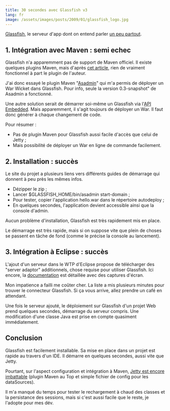 ```yaml
---
title: 30 secondes avec Glassfish v3
lang: fr
image: /assets/images/posts/2009/01/glassfish_logo.jpg
---
```


[Glassfish](https://glassfish.dev.java.net/), le serveur d'app dont on entend parler [un peu partout](http://www.touilleur-express.fr/2009/01/14/compte-rendu-de-la-soiree-du-paris-jug-sur-jee6-et-glassfish/).

## 1. Intégration avec Maven : semi echec

Glassfish n'a apparemment pas de support de Maven officiel. Il existe quelques plugins Maven, mais d'après [cet article](http://eskatos.wordpress.com/2008/03/28/maven-plugins-for-glassfish-ecosystem/), rien de vraiment fonctionnel à part le plugin de l'auteur.

J'ai donc essayé le plugin Maven "[Asadmin](http://code.google.com/p/asadmin-maven-plugin/)" qui m'a permis de déployer un War Wicket dans Glassfish. Pour info, seule la version 0.3-snapshot" de Asadmin a fonctionné.

Une autre solution serait de démarrer soi-même un Glassfish via l'[API Embedded](https://embedded-glassfish.dev.java.net/). 
Mais apparemment, il s'agit toujours de déployer un War. Il faut donc générer à chaque changement de code.

Pour résumer :

- Pas de plugin Maven pour Glassfish aussi facile d'accès que celui de Jetty ;
- Mais possibilité de déployer un War en ligne de commande facilement.

## 2. Installation : succès

Le site du projet a plusieurs liens vers différents guides de démarrage qui donnent à peu près les mêmes infos.

- Dézipper le zip ;
- Lancer $GLASSFISH_HOME/bin/asadmin start-domain ;
- Pour tester, copier l'application hello.war dans le répertoire autodeploy ;
- En quelques secondes, l'application devient accessible ainsi que la console d'admin.

Aucun problème d'installation, Glassfish est très rapidement mis en place.

Le démarrage est très rapide, mais si on suppose vite que plein de choses se passent en tâche de fond (comme le précise la console au lancement).

## 3. Intégration à Eclipse : succès

L'ajout d'un serveur dans le WTP d'Eclipse propose de télécharger des "server adaptor" additionnels, chose requise pour utiliser Glassfish. Ici encore, la [documentation](https://glassfishplugins.dev.java.net/eclipse34/index.html) est détaillée avec des captures d'écran.

Mon impatience a failli me coûter cher. La liste a mis plusieurs minutes pour trouver le connecteur Glassfish. Si ça vous arrive, allez prendre un café en attendant.

Une fois le serveur ajouté, le déploiement sur Glassfish d'un projet Web prend quelques secondes, démarrage du serveur compris. Une modification d'une classe Java est prise en compte quasiment immédiatement.

## Conclusion

Glassfish est facilement installable. Sa mise en place dans un projet est rapide au travers d'un IDE. Il démarre en quelques secondes, aussi vite que Jetty.

Pourtant, sur l'aspect configuration et intégration à Maven, [Jetty est encore imbattable](/blog/2008/09/jetty-demarrage-rapide/) (plugin Maven au Top et simple fichier de config pour les dataSources).

Il m'a manqué du temps pour tester le rechargement à chaud des classes et la persistance des sessions, mais si c'est aussi facile que le reste, je l'adopte pour mes dév.
